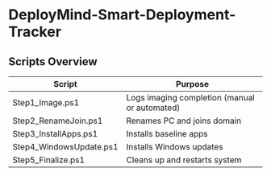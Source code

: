 # DeployMind-Smart-Deployment-Tracker


## Scripts Overview
| Script | Purpose |
|--------|----------|
| Step1_Image.ps1 | Logs imaging completion (manual or automated) |
| Step2_RenameJoin.ps1 | Renames PC and joins domain |
| Step3_InstallApps.ps1 | Installs baseline apps |
| Step4_WindowsUpdate.ps1 | Installs Windows updates |
| Step5_Finalize.ps1 | Cleans up and restarts system |
